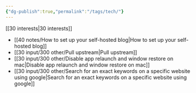 ```yaml
---
{"dg-publish":true,"permalink":"/tags/tech/"}
---
```


[[30 interests\|30 interests]]

- [[40 notes/How to set up your self-hosted blog\|How to set up your self-hosted blog]]
- [[30 input/300 other/Pull upstream\|Pull upstream]]
- [[30 input/300 other/Disable app relaunch and window restore on mac\|Disable app relaunch and window restore on mac]]
- [[30 input/300 other/Search for an exact keywords on a specific website using google\|Search for an exact keywords on a specific website using google]]
